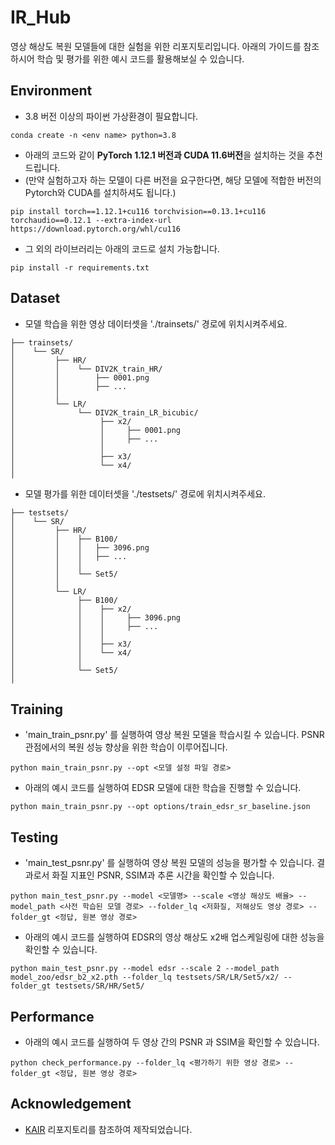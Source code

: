 # IR_Hub
영상 해상도 복원 모델들에 대한 실험을 위한 리포지토리입니다.
아래의 가이드를 참조하시어 학습 및 평가를 위한 예시 코드를 활용해보실 수 있습니다.

## Environment
- 3.8 버전 이상의 파이썬 가상환경이 필요합니다.
```
conda create -n <env name> python=3.8
```
- 아래의 코드와 같이 **PyTorch 1.12.1 버전과 CUDA 11.6버전**을 설치하는 것을 추천드립니다. 
- (만약 실험하고자 하는 모델이 다른 버전을 요구한다면, 해당 모델에 적합한 버전의 Pytorch와 CUDA를 설치하셔도 됩니다.)
```
pip install torch==1.12.1+cu116 torchvision==0.13.1+cu116 torchaudio==0.12.1 --extra-index-url https://download.pytorch.org/whl/cu116
```
- 그 외의 라이브러리는 아래의 코드로 설치 가능합니다. 
```
pip install -r requirements.txt
```

## Dataset
- 모델 학습을 위한 영상 데이터셋을 './trainsets/' 경로에 위치시켜주세요.
```
├── trainsets/
│    └── SR/
│         ├── HR/
│         │    └── DIV2K_train_HR/
│         │        ├── 0001.png
│         │        ├── ...
│         │            
│         └── LR/            
│              └── DIV2K_train_LR_bicubic/       
│                   ├── x2/  
│                   │     ├── 0001.png
│                   │     ├── ... 
│                   │ 
│                   ├── x3/
│                   └── x4/
│
```
- 모델 평가를 위한 데이터셋을 './testsets/' 경로에 위치시켜주세요.
```
├── testsets/
│    └── SR/
│         ├── HR/
│         │    ├── B100/
│         │    │   ├── 3096.png
│         │    │   ├── ...
│         │    │
│         │    └── Set5/ 
│         │
│         └── LR/            
│              ├── B100/       
│              │    ├── x2/  
│              │    │     ├── 3096.png
│              │    │     ├── ... 
│              │    │ 
│              │    ├── x3/
│              │    └── x4/
│              │
│              └── Set5/
│  
```

## Training
- 'main_train_psnr.py' 를 실행하여 영상 복원 모델을 학습시킬 수 있습니다. PSNR 관점에서의 복원 성능 향상을 위한 학습이 이루어집니다. 
```
python main_train_psnr.py --opt <모델 설정 파일 경로> 
```
- 아래의 예시 코드를 실행하여 EDSR 모델에 대한 학습을 진행할 수 있습니다. 
```
python main_train_psnr.py --opt options/train_edsr_sr_baseline.json
```
## Testing
- 'main_test_psnr.py' 를 실행하여 영상 복원 모델의 성능을 평가할 수 있습니다. 결과로서 화질 지표인 PSNR, SSIM과 추론 시간을 확인할 수 있습니다. 
```
python main_test_psnr.py --model <모델명> --scale <영상 해상도 배율> --model_path <사전 학습된 모델 경로> --folder_lq <저화질, 저해상도 영상 경로> --folder_gt <정답, 원본 영상 경로>
```
- 아래의 예시 코드를 실행하여 EDSR의 영상 해상도 x2배 업스케일링에 대한 성능을 확인할 수 있습니다. 
```
python main_test_psnr.py --model edsr --scale 2 --model_path model_zoo/edsr_b2_x2.pth --folder_lq testsets/SR/LR/Set5/x2/ --folder_gt testsets/SR/HR/Set5/
```
## Performance
- 아래의 예시 코드를 실행하여 두 영상 간의 PSNR 과 SSIM을 확인할 수 있습니다.
```
python check_performance.py --folder_lq <평가하기 위한 영상 경로> --folder_gt <정답, 원본 영상 경로>
```

## Acknowledgement
- [KAIR](https://github.com/cszn/KAIR) 리포지토리를 참조하여 제작되었습니다. 
